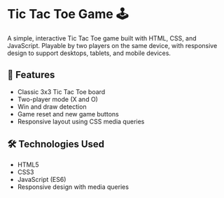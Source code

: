 # Tic Tac Toe Game 🕹️

A simple, interactive Tic Tac Toe game built with HTML, CSS, and JavaScript. Playable by two players on the same device, with responsive design to support desktops, tablets, and mobile devices.

## 🎯 Features

- Classic 3x3 Tic Tac Toe board
- Two-player mode (X and O)
- Win and draw detection
- Game reset and new game buttons
- Responsive layout using CSS media queries

## 🛠️ Technologies Used

- HTML5
- CSS3
- JavaScript (ES6)
- Responsive design with media queries


